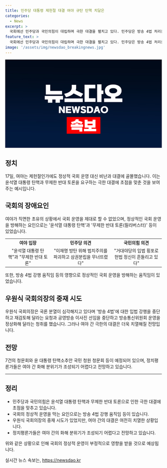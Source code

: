 ```yaml
---
title: 민주당 대통령 제헌절 대결 여야 규탄 탄핵 치달은
categories:
  - News
excerpt: >
  국회에선 민주당과 국민의힘이 대립하며 극한 대결을 펼치고 있다. 민주당은 방송 4법 처리를 강행하려 하고, 국민의힘은 필리버스터 태세를 갖추고 있다. 국회의장은 국론 분열을 우려해 중재를 시도했지만, 상황은 여전히 위기적이다. 민주당은 김건희 여사 명품백 사건과 관련한 청문회를, 국민의힘은 연금개혁과 방송 4법을 강력히 주장하고 있다. 이에 정치 전문가들은 국회의 타결이 쉽지 않을 것으로 예상하고 있다.
feature_text: >
  국회에선 민주당과 국민의힘이 대립하며 극한 대결을 펼치고 있다. 민주당은 방송 4법 처리를 강행하려 하고, 국민의힘은 필리버스터 태세를 갖추고 있다. 국회의장은 국론 분열을 우려해 중재를 시도했지만, 상황은 여전히 위기적이다. 민주당은 김건희 여사 명품백 사건과 관련한 청문회를, 국민의힘은 연금개혁과 방송 4법을 강력히 주장하고 있다. 이에 정치 전문가들은 국회의 타결이 쉽지 않을 것으로 예상하고 있다.
image: '/assets/img/newsdao_breakingnews.jpg'
---
```


<p><img src="/assets/img/newsdao_breakingnews.jpg" alt="pcversion 속보" /></p>

<h2>정치</h2>

<p data-ke-size="size16">17일, 여야는 제헌절인가에도 정상적 국회 운영 대신 비난과 대결에 골몰했습니다. 이는 윤석열 대통령 탄핵과 무제한 반대 토론을 요구하는 극한 대결에 초점을 맞춘 것을 보여주는 예시입니다.</p>

<h2 data-ke-size="size26">국회의 장애요인</h2>

<p data-ke-size="size16">여야가 직면한 초유의 상황에서 국회 운영을 제대로 할 수 없었으며, 정상적인 국회 운영을 방해하는 요인으로는 '윤석열 대통령 탄핵'과 '무제한 반대 토론(필리버스터)' 등이 있었습니다.</p>

<table>
  <tr>
    <td style="text-align: center; height: 17px;"><b>여야 입장</b></td>
    <td style="text-align: center; height: 17px;"><b>민주당 의견</b></td>
    <td style="text-align: center; height: 17px;"><b>국민의힘 의견</b></td>
  </tr>
  <tr>
    <td style="text-align: center; height: 17px;">"윤석열 대통령 탄핵"과 "무제한 반대 토론"</td>
    <td style="text-align: center; height: 17px;">"이재명 방탄 위해 법치주의를 파괴하고 삼권분립을 무너뜨렸다"</td>
    <td style="text-align: center; height: 17px;">"거대야당의 입법 횡포로 헌법 정신이 흔들리고 있다"</td>
  </tr>
</table>

<p data-ke-size="size16">또한, 방송 4법 강행 움직임 등의 영향으로 정상적인 국회 운영을 방해하는 움직임이 있었습니다.</p>

<h2 data-ke-size="size26">우원식 국회의장의 중재 시도</h2>

<p data-ke-size="size16">우원식 국회의장은 국론 분열이 심각해지고 있다며 '방송 4법'에 대한 입법 강행을 중단하고 재검토해 달라는 요청과 공영방송 이사진 선임을 중단하고 방송통신위원회 운영을 정상화해 달라는 청취를 했습니다. 그러나 여야 간 극한의 대결은 더욱 치열해질 전망입니다.</p>

<h2 data-ke-size="size26">전망</h2>

<p data-ke-size="size16">7건의 청문회와 윤 대통령 탄핵소추안 국민 청원 청문회 등이 예정되어 있으며, 정치평론가들은 여야 간 화해 분위기가 조성되기 어렵다고 전망하고 있습니다.</p>

<hr>

<h2 data-ke-size="size26">정리</h2>

<ul>
  <li>민주당과 국민의힘은 윤석열 대통령 탄핵과 무제한 반대 토론으로 인한 극한 대결에 초점을 맞추고 있습니다.</li>
  <li>국회의 정상적 운영을 막는 요인으로는 방송 4법 강행 움직임 등이 있습니다.</li>
  <li>우원식 국회의장의 중재 시도가 있었지만, 여야 간의 대결은 여전히 치열한 상황입니다.</li>
  <li>정치평론가들은 여야 간의 화해 분위기가 조성되기 어렵다고 전망하고 있습니다.</li>
</ul>

<p data-ke-size="size16">위와 같은 상황으로 인해 국회의 정상적 운영이 부정적으로 영향을 받을 것으로 예상됩니다.</p>
실시간 뉴스 속보는, <a href="https://newsdao.kr" rel="dofollow">https://newsdao.kr</a>


